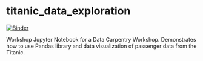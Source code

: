 # titanic_data_exploration
[![Binder](https://mybinder.org/badge.svg)](https://mybinder.org/v2/gh/bjoyce3/titanic_data_exploration/master?urlpath=https%3A%2F%2Fgithub.com%2Fbjoyce3%2Ftitanic_data_exploration%2Fblob%2Fmaster%2Ftitanic_walkthrough.ipynb)

Workshop Jupyter Notebook for a Data Carpentry Workshop. Demonstrates how to use Pandas library and data visualization of passenger data from the Titanic. 


